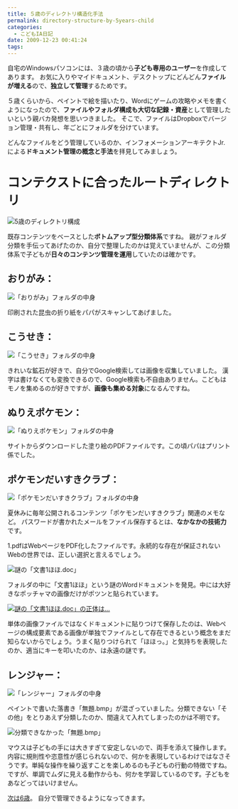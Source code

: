 ```yaml
---
title: ５歳のディレクトリ構造化手法
permalink: directory-structure-by-5years-child
categories:
  - こどもIA日記
date: 2009-12-23 00:41:24
tags:
---
```


自宅のWindowsパソコンには、３歳の頃から**子ども専用のユーザー**を作成してあります。
お気に入りやマイドキュメント、デスクトップにどんどん**ファイルが増える**ので、**独立して管理**するためです。

５歳くらいから、ペイントで絵を描いたり、Wordにゲームの攻略やメモを書くようになったので、**ファイルやフォルダ構成も大切な記録・資産**として管理したいという親バカ発想を思いつきました。
そこで、ファイルはDropboxでバージョン管理・共有し、年ごとにフォルダを分けています。

どんなファイルをどう管理しているのか、インフォメーションアーキテクトJr.による**ドキュメント管理の概念と手法**を拝見してみましょう。

# コンテクストに合ったルートディレクトリ

![5歳のディレクトリ構成](/images/ia-kid/193-folder-2005.png)

既存コンテンツをベースとした**ボトムアップ型分類体系**ですね。
親がフォルダ分類を手伝ってあげたのか、自分で整理したのかは覚えていませんが、この分類体系で子どもが**日々のコンテンツ管理を運用**していたのは確かです。

## おりがみ：

![「おりがみ」フォルダの中身](/images/ia-kid/193-folder-2005-origami.png)

印刷された昆虫の折り紙をパパがスキャンしてあげました。

## こうせき：

![「こうせき」フォルダの中身](/images/ia-kid/193-folder-2005-stone.png)

きれいな鉱石が好きで、自分でGoogle検索しては画像を収集していました。
漢字は書けなくても変換できるので、Google検索も不自由ありません。こどもはモノを集めるのが好きですが、**画像も集める対象**になるんですね。

## ぬりえポケモン：

![「ぬりえポケモン」フォルダの中身](/images/ia-kid/193-folder-2005-pokemon.png)

サイトからダウンロードした塗り絵のPDFファイルです。この頃パパはプリント係でした。

## ポケモンだいすきクラブ：

![「ポケモンだいすきクラブ」フォルダの中身](/images/ia-kid/193-folder-2005-daisuki.png)

夏休みに毎年公開されるコンテンツ「ポケモンだいすきクラブ」関連のメモなど。
パスワードが書かれたメールをファイル保存するとは、**なかなかの技術力**です。

1.pdfはWebページをPDF化したファイルです。永続的な存在が保証されないWebの世界では、正しい選択と言えるでしょう。

![謎の「文書1ほほ.doc」](/images/ia-kid/193-folder-2005-daisuki-hoho.png)

フォルダの中に「文書1ほほ」という謎のWordドキュメントを発見。中には大好きなポッチャマの画像だけがポツンと貼られています。

[![謎の「文書1ほほ.doc」の正体は...](/images/ia-kid/193-folder-2005-daisuki-hoho-word.png)](/images/ia-kid/193-folder-2005-daisuki-hoho-word.png)

単体の画像ファイルではなくドキュメントに貼りつけて保存したのは、Webページの構成要素である画像が単独でファイルとして存在できるという概念をまだ知らないからでしょう。うまく貼りつけられて「ほほっ。」と気持ちを表現したのか、適当にキーを叩いたのか、は永遠の謎です。

## レンジャー：

![「レンジャー」フォルダの中身](/images/ia-kid/193-folder-2005-ranger.png)

ペイントで書いた落書き「無題.bmp」が混ざっていました。分類できない「その他」をとりあえず分類したのか、間違えて入れてしまったのかは不明です。

![分類できなかった「無題.bmp」](/images/ia-kid/193-folder-2005-ranger-paint.png)

マウスは子どもの手には大きすぎて安定しないので、両手を添えて操作します。
内容に規則性や恣意性が感じられないので、何かを表現しているわけではなさそうです。単純な操作を繰り返すことを楽しめるのも子どもの行動の特徴ですね。ですが、単調でムダに見える動作からも、何かを学習しているのです。子どもをあなどってはいけません。

[次は6歳](../directory-structure-by-6years-child/)。
自分で管理できるようになってきます。
